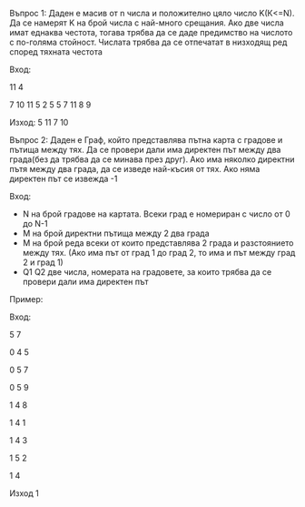 Въпрос 1:
Даден е масив от n числа и положително цяло число K(К<=N). Да се намерят K на брой числа с най-много срещания. Ако две числа имат еднаква честота, тогава трябва да се даде предимство на числото с по-голяма стойност. Числата трябва да се отпечатат в низходящ ред според тяхната честота 

Вход: 

11 4

7 10 11 5 2 5 5 7 11 8 9 

Изход: 5 11 7 10

Въпрос 2:
Даден е Граф, който представлява пътна карта с градове и пътища между тях. Да се провери дали има директен път между два града(без да трябва да се минава през друг). Ако има няколко директни пътя между два града, да се изведе най-късия от тях. Ако няма директен път се извежда    -1 

Вход: 
- N на брой градове на картата. Всеки град е номериран с число от 0 до N-1 
- M на брой директни пътища между 2 два града 
- М на брой реда всеки от които представлява 2 града и разстоянието между тях. (Ако има път от град 1 до град 2, то има и път между град 2 и град 1) 
- Q1 Q2 две числа, номерата на градовете, за които трябва да се провери дали има директен път 

Пример:

Вход:

5  7

0 4 5

0 5 7

0 5 9

1 4 8

1 4 1

1 4 3

1 5 2

1 4 

Изход
1
